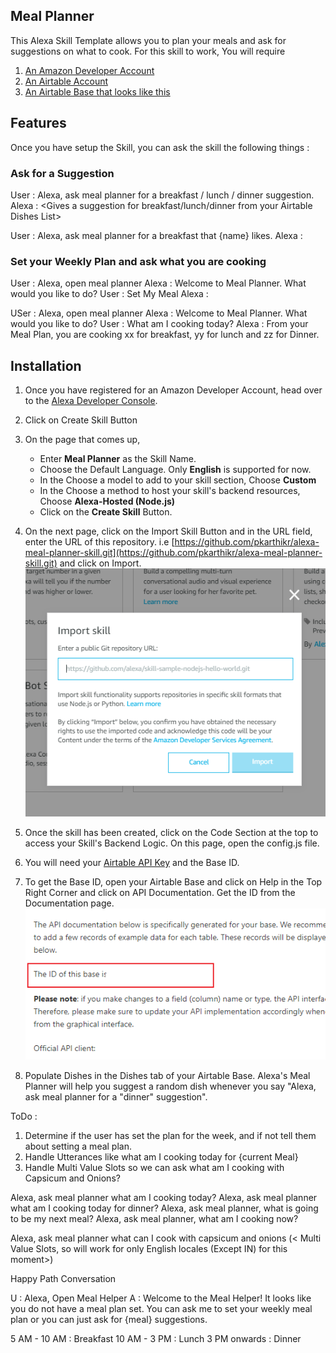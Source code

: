 ## Meal Planner 

This Alexa Skill Template allows you to plan your meals and ask for suggestions on what to cook. 
For this skill to work, You will require 
1. [An Amazon Developer Account](https://developer.amazon.com/)
2. [An Airtable Account](https://airtable.com/invite/r/henbCQON)
3. [An Airtable Base that looks like this](https://airtable.com/shrVv5h43q73fgPzl)

## Features

Once you have setup the Skill, you can ask the skill the following things : 

### Ask for a Suggestion 
User : Alexa, ask meal planner for a breakfast / lunch / dinner suggestion. 
Alexa : <Gives a suggestion for breakfast/lunch/dinner from your Airtable Dishes List>

User : Alexa, ask meal planner for a breakfast that {name} likes. 
Alexa : <Gives a suggestion from your Dishes table. The Name is picked up from the Favorites Column.>

### Set your Weekly Plan and ask what you are cooking 
User : Alexa, open meal planner
Alexa : Welcome to Meal Planner. What would you like to do? 
User : Set My Meal
Alexa : <Sets your meal.>

USer : Alexa, open meal planner
Alexa : Welcome to Meal Planner. What would you like to do?
User : What am I cooking today?
Alexa : From your Meal Plan, you are cooking xx for breakfast, yy for lunch and zz for Dinner. 


## Installation 

1. Once you have registered for an Amazon Developer Account, head over to the [Alexa Developer Console](https://developer.amazon.com/alexa/console/ask).

2. Click on Create Skill Button

3. On the page that comes up,
    *   Enter __Meal Planner__ as the Skill Name. 
    *   Choose the Default Language. Only __English__ is supported for now. 
    *   In the Choose a model to add to your skill section, Choose __Custom__
    *   In the Choose a method to host your skill's backend resources, Choose __Alexa-Hosted (Node.js)__
    *   Click on the __Create Skill__ Button.

4. On the next page, click on the Import Skill Button and in the URL field, enter the URL of this repository. i.e [https://github.com/pkarthikr/alexa-meal-planner-skill.git](https://github.com/pkarthikr/alexa-meal-planner-skill.git) and click on Import. 
![Import Skill](assets/import_skill_image.png)

5. Once the skill has been created, click on the Code Section at the top to access your Skill's Backend Logic. On this page, open the config.js file. 

6. You will need your [Airtable API Key](https://airtable.com/account) and the Base ID.

7. To get the Base ID, open your Airtable Base and click on Help in the Top Right Corner and click on API Documentation. Get the ID from the Documentation page. 
![Airtable ID](assets/Airtable_Base_ID.png)

8. Populate Dishes in the Dishes tab of your Airtable Base. Alexa's Meal Planner will help you suggest a random dish whenever you say "Alexa, ask meal planner for a "dinner" suggestion".

ToDo : 

1. Determine if the user has set the plan for the week, and if not tell them about setting a meal plan. 
2. Handle Utterances like what am I cooking today for {current Meal}
2. Handle Multi Value Slots so we can ask what am I cooking with Capsicum and Onions? 

Alexa, ask meal planner what am I cooking today?
Alexa, ask meal planner what am I cooking today for dinner? 
Alexa, ask meal planner, what is going to be my next meal? 
Alexa, ask meal planner, what am I cooking now? 

Alexa, ask meal planner what can I cook with capsicum and onions (< Multi Value Slots, so will work for only English locales (Except IN) for this moment>)

Happy Path Conversation 

U : Alexa, Open Meal Helper
A : Welcome to the Meal Helper! It looks like you do not have a meal plan set. 
You can ask me to set your weekly meal plan or you can just ask for {meal} suggestions. 

5 AM - 10 AM : Breakfast 
10 AM - 3 PM : Lunch
3 PM onwards : Dinner 